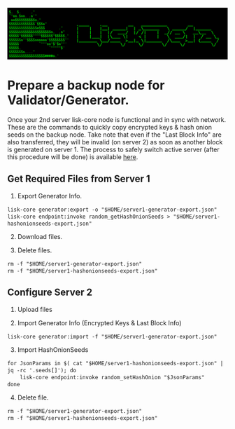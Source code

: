 ![##Header##](../PNG/Header.png)

# Prepare a backup node for Validator/Generator.

Once your 2nd server lisk-core node is functional and in sync with network.
These are the commands to quickly copy encrypted keys & hash onion seeds on the backup node.
Take note that even if the "Last Block Info" are also transferred, they will be invalid (on server 2) as soon as another block is generated on server 1.
The process to safely switch active server (after this procedure will be done) is available [here]().

## Get Required Files from **Server 1**

1. Export Generator Info.
```shell
lisk-core generator:export -o "$HOME/server1-generator-export.json"
lisk-core endpoint:invoke random_getHashOnionSeeds > "$HOME/server1-hashonionseeds-export.json"
```

2. Download files.

3. Delete files.
```shell
rm -f "$HOME/server1-generator-export.json"
rm -f "$HOME/server1-hashonionseeds-export.json"
```

## Configure **Server 2**

1. Upload files

2. Import Generator Info (Encrypted Keys & Last Block Info)
```shell
lisk-core generator:import -f "$HOME/server1-generator-export.json"
```

3. Import HashOnionSeeds

```shell
for JsonParams in $( cat "$HOME/server1-hashonionseeds-export.json" | jq -rc '.seeds[]'); do
    lisk-core endpoint:invoke random_setHashOnion "$JsonParams"
done
```

4. Delete file.
```shell
rm -f "$HOME/server1-generator-export.json"
rm -f "$HOME/server1-hashonionseeds-export.json"
```
